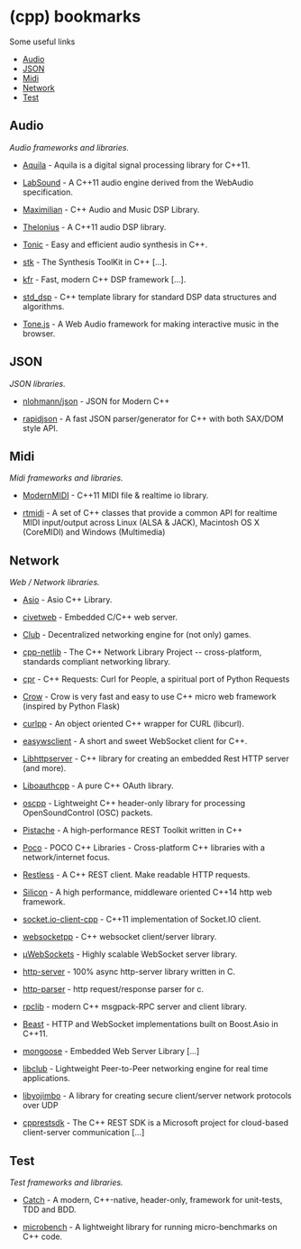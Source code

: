 # (cpp) bookmarks
Some useful links

- [Audio](#audio)
- [JSON](#json)
- [Midi](#midi)
- [Network](#network)
- [Test](#test)

## Audio
*Audio frameworks and libraries.*

* [Aquila](https://github.com/zsiciarz/aquila) - Aquila is a digital signal processing library for C++11.

* [LabSound](https://github.com/LabSound/LabSound) - A C++11 audio engine derived from the WebAudio specification.

* [Maximilian](https://github.com/micknoise/Maximilian) - C++ Audio and Music DSP Library.

* [Thelonius](https://github.com/spectaclelabs/thelonious) - A C++11 audio DSP library.

* [Tonic](https://github.com/TonicAudio/Tonic) - Easy and efficient audio synthesis in C++.

* [stk](https://github.com/thestk/stk) - The Synthesis ToolKit in C++ [...].

* [kfr](https://github.com/kfrlib/kfr) - Fast, modern C++ DSP framework [...].

* [std_dsp](https://github.com/johanofverstedt/std_dsp) - C++ template library for standard DSP data structures and algorithms.

* [Tone.js](https://github.com/Tonejs/Tone.js) - A Web Audio framework for making interactive music in the browser.

## JSON
*JSON libraries.*

* [nlohmann/json](https://github.com/nlohmann/json) - JSON for Modern C++

* [rapidjson](https://github.com/miloyip/rapidjson) - A fast JSON parser/generator for C++ with both SAX/DOM style API.

## Midi
*Midi frameworks and libraries.*

* [ModernMIDI](https://github.com/ddiakopoulos/ModernMIDI) - C++11 MIDI file & realtime io library.

* [rtmidi](https://github.com/thestk/rtmidi) - A set of C++ classes that provide a common API for realtime MIDI input/output across Linux (ALSA & JACK), Macintosh OS X (CoreMIDI) and Windows (Multimedia)

## Network
*Web / Network libraries.*

* [Asio](https://github.com/chriskohlhoff/asio) - Asio C++ Library.

* [civetweb](https://github.com/civetweb/civetweb) - Embedded C/C++ web server.

* [Club](https://github.com/inetic/club) - Decentralized networking engine for (not only) games.

* [cpp-netlib](https://github.com/cpp-netlib/cpp-netlib) - The C++ Network Library Project -- cross-platform, standards compliant networking library.

* [cpr](https://github.com/whoshuu/cpr) - C++ Requests: Curl for People, a spiritual port of Python Requests

* [Crow](https://github.com/ipkn/crow) - Crow is very fast and easy to use C++ micro web framework (inspired by Python Flask)

* [curlpp](https://github.com/JosephP91/curlcpp) - An object oriented C++ wrapper for CURL (libcurl).

* [easywsclient](https://github.com/dhbaird/easywsclient) - A short and sweet WebSocket client for C++.

* [Libhttpserver](https://github.com/etr/libhttpserver) - C++ library for creating an embedded Rest HTTP server (and more).

* [Liboauthcpp](https://github.com/sirikata/liboauthcpp) - A pure C++ OAuth library.

* [oscpp](https://github.com/kaoskorobase/oscpp) - Lightweight C++ header-only library for processing OpenSoundControl (OSC) packets.

* [Pistache](https://github.com/oktal/pistache) - A high-performance REST Toolkit written in C++

* [Poco](https://github.com/pocoproject/poco) - POCO C++ Libraries - Cross-platform C++ libraries with a network/internet focus.

* [Restless](https://github.com/anuragsoni/restless) - A C++ REST client. Make readable HTTP requests.

* [Silicon](https://github.com/matt-42/silicon) - A high performance, middleware oriented C++14 http web framework.

* [socket.io-client-cpp](https://github.com/socketio/socket.io-client-cpp) - C++11 implementation of Socket.IO client.

* [websocketpp](https://github.com/zaphoyd/websocketpp) - C++ websocket client/server library.

* [µWebSockets](https://github.com/uWebSockets/uWebSockets) - Highly scalable WebSocket server library.

* [http-server](https://github.com/mpapierski/http-server) - 100% async http-server library written in C.

* [http-parser](https://github.com/nodejs/http-parser) - http request/response parser for c.

* [rpclib](https://github.com/rpclib/rpclib) - modern C++ msgpack-RPC server and client library.

* [Beast](https://github.com/vinniefalco/Beast) - HTTP and WebSocket implementations built on Boost.Asio in C++11.

* [mongoose](https://github.com/cesanta/mongoose) - Embedded Web Server Library [...]

* [libclub](https://github.com/inetic/libclub) - Lightweight Peer-to-Peer networking engine for real time applications.

* [libyojimbo](https://github.com/networkprotocol/libyojimbo) - A library for creating secure client/server network protocols over UDP

* [cpprestsdk](https://github.com/Microsoft/cpprestsdk) - The C++ REST SDK is a Microsoft project for cloud-based client-server communication [...]

## Test
*Test frameworks and libraries.*

* [Catch](https://github.com/philsquared/Catch) - A modern, C++-native, header-only, framework for unit-tests, TDD and BDD.

* [microbench](https://github.com/cameron314/microbench) - A lightweight library for running micro-benchmarks on C++ code.
